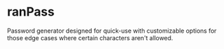 # ranPass
Password generator designed for quick-use with customizable options for those edge cases where certain characters aren't allowed.
